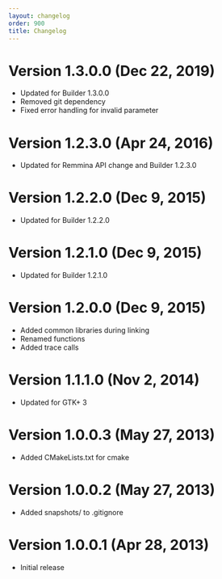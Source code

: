 ```yaml
---
layout: changelog
order: 900
title: Changelog
---
```

# Version 1.3.0.0 (Dec 22, 2019)

* Updated for Builder 1.3.0.0
* Removed git dependency
* Fixed error handling for invalid parameter

# Version 1.2.3.0 (Apr 24, 2016)

* Updated for Remmina API change and Builder 1.2.3.0

# Version 1.2.2.0 (Dec 9, 2015)

* Updated for Builder 1.2.2.0

# Version 1.2.1.0 (Dec 9, 2015)

* Updated for Builder 1.2.1.0

# Version 1.2.0.0 (Dec 9, 2015)

* Added common libraries during linking
* Renamed functions
* Added trace calls

# Version 1.1.1.0 (Nov 2, 2014)

* Updated for GTK+ 3

# Version 1.0.0.3 (May 27, 2013)

* Added CMakeLists.txt for cmake

# Version 1.0.0.2 (May 27, 2013)

* Added snapshots/ to .gitignore

# Version 1.0.0.1 (Apr 28, 2013)

* Initial release
